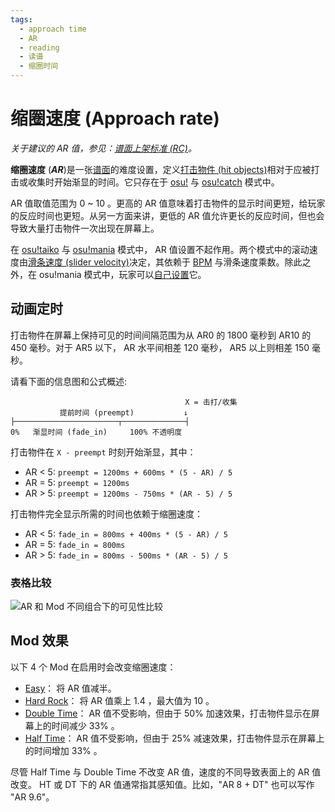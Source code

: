 ```yaml
---
tags:
  - approach time
  - AR
  - reading
  - 读谱
  - 缩圈时间
---
```


# 缩圈速度 (Approach rate)

*关于建议的 AR 值，参见：[谱面上架标准 (RC)](/wiki/Ranking_Criteria)。*

**缩圈速度** (***AR***)是一张[谱面](/wiki/Beatmap)的难度设置，定义[打击物件 (hit objects)](/wiki/Hit_object)相对于应被打击或收集时开始渐显的时间。它只存在于 [osu!](/wiki/Game_mode/osu!) 与 [osu!catch](/wiki/Game_mode/osu!catch) 模式中。

AR 值取值范围为 0 ~ 10 。更高的 AR 值意味着打击物件的显示时间更短，给玩家的反应时间也更短。从另一方面来讲，更低的 AR 值允许更长的反应时间，但也会导致大量打击物件一次出现在屏幕上。

在 [osu!taiko](/wiki/Game_mode/osu!taiko) 与 [osu!mania](/wiki/Game_mode/osu!mania) 模式中， AR 值设置不起作用。两个模式中的滚动速度由[滑条速度 (slider velocity)](/wiki/Gameplay/Hit_object/Slider/Slider_velocity)决定，其依赖于 [BPM](/wiki/Music_theory/Tempo) 与滑条速度乘数。除此之外，在 osu!mania 模式中，玩家可以[自己设置](/wiki/Game_mode/osu!mania#speed-change)它。

## 动画定时

打击物件在屏幕上保持可见的时间间隔范围为从 AR0 的 1800 毫秒到 AR10 的 450 毫秒。对于 AR5 以下， AR 水平间相差 120 毫秒， AR5 以上则相差 150 毫秒。

请看下面的信息图和公式概述:

```
                                       X = 击打/收集
           提前时间 (preempt)           ↓
├───────────────────────┬──────────────┤
0%   渐显时间 (fade_in)     100% 不透明度
```

打击物件在 `X - preempt` 时刻开始渐显，其中：

- AR < 5: `preempt = 1200ms + 600ms * (5 - AR) / 5`
- AR = 5: `preempt = 1200ms`
- AR > 5: `preempt = 1200ms - 750ms * (AR - 5) / 5`

打击物件完全显示所需的时间也依赖于缩圈速度：

- AR < 5: `fade_in = 800ms + 400ms * (5 - AR) / 5`
- AR = 5: `fade_in = 800ms`
- AR > 5: `fade_in = 800ms - 500ms * (AR - 5) / 5`

### 表格比较

![](/wiki/shared/ARTable.jpg " AR 和 Mod 不同组合下的可见性比较")

## Mod 效果

以下 4 个 Mod 在启用时会改变缩圈速度：

- [Easy](/wiki/Game_modifier/Easy)： 将 AR 值减半。
- [Hard Rock](/wiki/Game_modifier/Hard_Rock)： 将 AR 值乘上 1.4 ，最大值为 10 。
- [Double Time](/wiki/Game_modifier/Double_Time)： AR 值不受影响，但由于 50% 加速效果，打击物件显示在屏幕上的时间减少 33% 。
- [Half Time](/wiki/Game_modifier/Half_Time)： AR 值不受影响，但由于 25% 减速效果，打击物件显示在屏幕上的时间增加 33% 。

尽管 Half Time 与 Double Time 不改变 AR 值，速度的不同导致表面上的 AR 值改变。 HT 或 DT 下的 AR 值通常指其感知值。比如，"AR 8 + DT" 也可以写作 "AR 9.6"。
